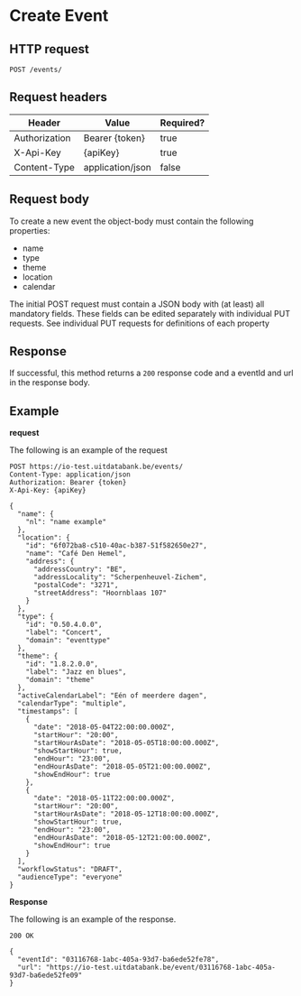 ---
---

# Create Event

## HTTP request

```
POST /events/
```

## Request headers

| Header        | Value            | Required? |
| ------------- | ---------------- | --------- |
| Authorization | Bearer {token}   | true      |
| X-Api-Key     | {apiKey}         | true      |
| Content-Type  | application/json | false     |


## Request body

To create a new event the object-body must contain the following properties:
- name
- type
- theme
- location
- calendar

The initial POST request must contain a JSON body with (at least) all mandatory fields. These fields can be edited separately with individual PUT requests.
See individual PUT requests for definitions of each property

## Response

If successful, this method returns a `200` response code and a eventId and url in the response body.

## Example

**request**

The following is an example of the request

```
POST https://io-test.uitdatabank.be/events/
Content-Type: application/json
Authorization: Bearer {token}
X-Api-Key: {apiKey}

{
  "name": {
    "nl": "name example"
  },
  "location": {
    "id": "6f072ba8-c510-40ac-b387-51f582650e27",
    "name": "Café Den Hemel",
    "address": {
      "addressCountry": "BE",
      "addressLocality": "Scherpenheuvel-Zichem",
      "postalCode": "3271",
      "streetAddress": "Hoornblaas 107"
    }
  },
  "type": {
    "id": "0.50.4.0.0",
    "label": "Concert",
    "domain": "eventtype"
  },
  "theme": {
    "id": "1.8.2.0.0",
    "label": "Jazz en blues",
    "domain": "theme"
  },
  "activeCalendarLabel": "Eén of meerdere dagen",
  "calendarType": "multiple",
  "timestamps": [
    {
      "date": "2018-05-04T22:00:00.000Z",
      "startHour": "20:00",
      "startHourAsDate": "2018-05-05T18:00:00.000Z",
      "showStartHour": true,
      "endHour": "23:00",
      "endHourAsDate": "2018-05-05T21:00:00.000Z",
      "showEndHour": true
    },
    {
      "date": "2018-05-11T22:00:00.000Z",
      "startHour": "20:00",
      "startHourAsDate": "2018-05-12T18:00:00.000Z",
      "showStartHour": true,
      "endHour": "23:00",
      "endHourAsDate": "2018-05-12T21:00:00.000Z",
      "showEndHour": true
    }
  ],
  "workflowStatus": "DRAFT",
  "audienceType": "everyone"
}
```

**Response**

The following is an example of the response.

```
200 OK

{
  "eventId": "03116768-1abc-405a-93d7-ba6ede52fe78",
  "url": "https://io-test.uitdatabank.be/event/03116768-1abc-405a-93d7-ba6ede52fe09"
}
```
